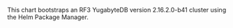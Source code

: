 This chart bootstraps an RF3 YugabyteDB version 2.16.2.0-b41 cluster using the Helm Package Manager.
